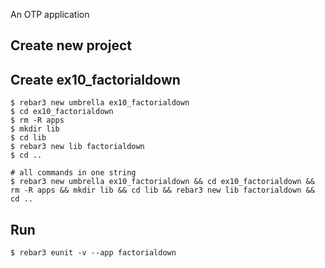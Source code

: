 An OTP application

Create new project
----	
Create ex10_factorialdown
----	
	$ rebar3 new umbrella ex10_factorialdown
	$ cd ex10_factorialdown
	$ rm -R apps
	$ mkdir lib
	$ cd lib
	$ rebar3 new lib factorialdown
	$ cd ..
	
	# all commands in one string
	$ rebar3 new umbrella ex10_factorialdown && cd ex10_factorialdown && rm -R apps && mkdir lib && cd lib && rebar3 new lib factorialdown && cd ..

Run
-----
	$ rebar3 eunit -v --app factorialdown